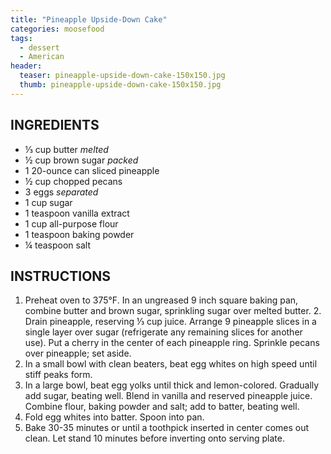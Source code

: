 ```yaml
---
title: "Pineapple Upside-Down Cake"
categories: moosefood
tags:
  - dessert
  - American
header:
  teaser: pineapple-upside-down-cake-150x150.jpg
  thumb: pineapple-upside-down-cake-150x150.jpg
---
```


## INGREDIENTS
* ⅓ cup butter *melted*
* ½ cup brown sugar *packed*
* 1 20-ounce can sliced pineapple
* ½ cup chopped pecans
* 3 eggs *separated*
* 1 cup sugar
* 1 teaspoon vanilla extract
* 1 cup all-purpose flour
* 1 teaspoon baking powder
* ¼ teaspoon salt

## INSTRUCTIONS
1. Preheat oven to 375°F. In an ungreased 9 inch square baking pan, combine butter and brown sugar, sprinkling sugar over melted butter. 2. Drain pineapple, reserving ⅓ cup juice. Arrange 9 pineapple slices in a single layer over sugar (refrigerate any remaining slices for another use). Put a cherry in the center of each pineapple ring. Sprinkle pecans over pineapple; set aside.
3. In a small bowl with clean beaters, beat egg whites on high speed until stiff peaks form.
4. In a large bowl, beat egg yolks until thick and lemon-colored. Gradually add sugar, beating well. Blend in vanilla and reserved pineapple juice. Combine flour, baking powder and salt; add to batter, beating well.
5. Fold egg whites into batter. Spoon into pan.
6. Bake 30-35 minutes or until a toothpick inserted in center comes out clean. Let stand 10 minutes before inverting onto serving plate.
